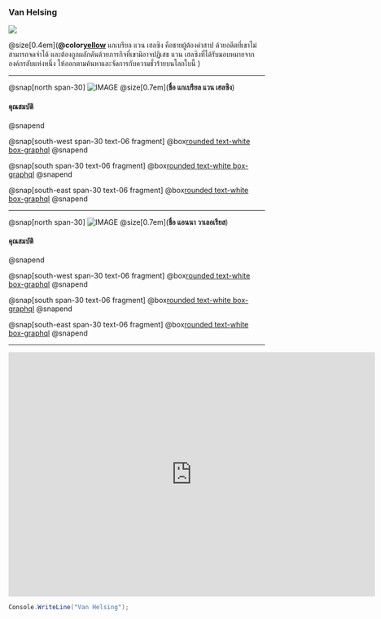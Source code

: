 ### Van Helsing

![](https://sv1.picz.in.th/images/2019/12/04/i15TQb.md.png)

@size[0.4em](**@color[yellow](นักล่าล้างเผ่าพันธุ์ปีศาจ)** แกเบรียล แวน เฮลซิง คือชายผู้ต้องคำสาป ด้วยอดีตที่เขาไม่สามารถจดจำได้ และต้องถูกผลักดันด้วยภารกิจที่เขามิอาจปฏิเสธ แวน เฮลซิงที่ได้รับมอบหมายจากองค์กรลับแห่งหนึ่ง ให้ออกตามค้นหาและจัดการกับความชั่วร้ายบนโลกใบนี้ )

---

@snap[north span-30]
![IMAGE](http://popcornfor2.com/upload/user_3/images/2556/Oct/H/04/46603173.jpg)
@size[0.7em](**ชื่อ แกเบรียล  แวน เฮลซิง**)
#### 
#### คุณสมบัติ

@snapend

@snap[south-west span-30 text-06 fragment]
@box[rounded text-white box-graphql](@size[1.5em](กงจักร))
@snapend

@snap[south span-30 text-06 fragment]
@box[rounded text-white box-graphql](@size[1.5em](หน้าไม้))
@snapend

@snap[south-east span-30 text-06 fragment]
@box[rounded text-white box-graphql](@size[1.5em](สกิลพระเอก))
@snapend

---


@snap[north span-30]
![IMAGE](http://images4.fanpop.com/image/photos/23900000/Anna-Valerious-Van-Helsing-female-movie-characters-23970744-1024-768.jpg)
@size[0.7em](**ชื่อ แอนนา วาเลอเรียส**)
#### 
#### คุณสมบัติ

@snapend

@snap[south-west span-30 text-06 fragment]
@box[rounded text-white box-graphql](@size[1.5em](ดาบคาตานะ))
@snapend

@snap[south span-30 text-06 fragment]
@box[rounded text-white box-graphql](@size[1.5em](ปืน))
@snapend

@snap[south-east span-30 text-06 fragment]
@box[rounded text-white box-graphql](@size[1.5em](สกิลนางเอก))
@snapend

---

<iframe width="720" height="480" src="https://www.youtube.com/embed/WfSqZVGCCyw" frameborder="0" allow="accelerometer; autoplay; encrypted-media; gyroscope; picture-in-picture" allowfullscreen></iframe>

```c#
Console.WriteLine("Van Helsing");
```